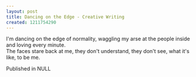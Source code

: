 ```yaml
---
layout: post
title: Dancing on the Edge - Creative Writing
created: 1211754290
---
```

I'm dancing on the edge of normality, waggling my arse at the people inside and loving every minute.<br>The faces stare back at me, they don't understand, they don't see, what it's like, to be me.<br>
<p>Published in NULL</p>
